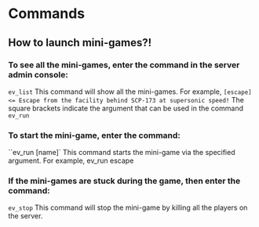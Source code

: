 # Commands
## How to launch mini-games?!

### To see all the mini-games, enter the command in the server admin console:
``ev_list``
This command will show all the mini-games.
For example, ``[escape] <= Escape from the facility behind SCP-173 at supersonic speed!``
The square brackets indicate the argument that can be used in the command ``ev_run``

### To start the mini-game, enter the command:
``ev_run [name]`
This command starts the mini-game via the specified argument.
For example, ev_run escape

### If the mini-games are stuck during the game, then enter the command:
``ev_stop``
This command will stop the mini-game by killing all the players on the server.
